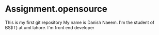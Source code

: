 # Assignment.opensource
This is my first git repository
My name is Danish Naeem.
I'm the student of BS(IT) at umt lahore.
I'm front end developer
